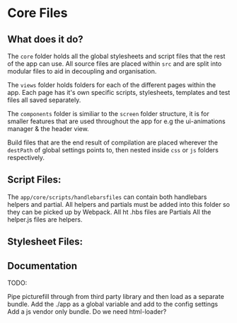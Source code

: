 # Core Files

## What does it do?

The `core` folder holds all the global stylesheets and script files that the rest of the app can use. All source files are placed within `src` and are split into modular files to aid in decoupling and organisation.

The `views` folder holds folders for each of the different pages within the app. Each page has it's own specific scripts, stylesheets, templates and test files all saved separately.

The `components` folder is similiar to the `screen` folder structure, it is for smaller features that are used throughout the app for e.g the ui-animations manager & the header view.

Build files that are the end result of compilation are placed wherever the `destPath` of global settings points to, then nested inside `css` or `js` folders respectively.


## Script Files:

The `app/core/scripts/handlebarsfiles` can contain both handlebars helpers and partial. All helpers and partials must be added into this folder so they can be picked up by Webpack.
All ht .hbs files are Partials  All the helper.js files are helpers.

## Stylesheet Files:



## Documentation

TODO:

Pipe picturefill through from third party library and then load as a separate bundle.
Add the ./app as a global variable and add to the config settings
Add a js vendor only bundle.
Do we need html-loader?



 




